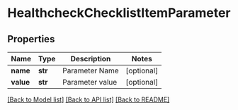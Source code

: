 # HealthcheckChecklistItemParameter

## Properties
Name | Type | Description | Notes
------------ | ------------- | ------------- | -------------
**name** | **str** | Parameter Name | [optional] 
**value** | **str** | Parameter value | [optional] 

[[Back to Model list]](../README.md#documentation-for-models) [[Back to API list]](../README.md#documentation-for-api-endpoints) [[Back to README]](../README.md)


